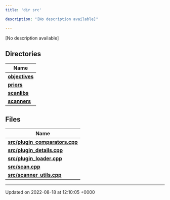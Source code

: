 ```yaml
---
title: 'dir src'

description: "[No description available]"

---
```







[No description available]

## Directories

| Name           |
| -------------- |
| **[objectives](/documentation/code/gambit_2-2/files/dir_8175e00b46706161a3f1b29a9c3d0e1e/#dir-objectives)**  |
| **[priors](/documentation/code/gambit_2-2/files/dir_cd3836cb33a5a37171cbcbf20d1df426/#dir-priors)**  |
| **[scanlibs](/documentation/code/gambit_2-2/files/dir_41b55c43b6715382bf2587278e09e81e/#dir-scanlibs)**  |
| **[scanners](/documentation/code/gambit_2-2/files/dir_3d6632c706c298643a7dbf82a7e43d46/#dir-scanners)**  |

## Files

| Name           |
| -------------- |
| **[src/plugin_comparators.cpp](/documentation/code/gambit_2-2/files/plugin__comparators_8cpp/#file-plugin-comparators.cpp)**  |
| **[src/plugin_details.cpp](/documentation/code/gambit_2-2/files/plugin__details_8cpp/#file-plugin-details.cpp)**  |
| **[src/plugin_loader.cpp](/documentation/code/gambit_2-2/files/plugin__loader_8cpp/#file-plugin-loader.cpp)**  |
| **[src/scan.cpp](/documentation/code/gambit_2-2/files/scan_8cpp/#file-scan.cpp)**  |
| **[src/scanner_utils.cpp](/documentation/code/gambit_2-2/files/scanner__utils_8cpp/#file-scanner-utils.cpp)**  |






-------------------------------

Updated on 2022-08-18 at 12:10:05 +0000
